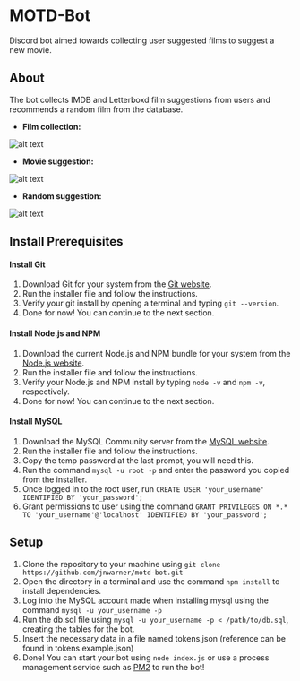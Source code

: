 # MOTD-Bot
Discord bot aimed towards collecting user suggested films to suggest a new movie.

## About
The bot collects IMDB and Letterboxd film suggestions from users and recommends a random film from the database.

* **Film collection:**

![alt text](https://i.gyazo.com/1cebebe830f181531536f3447910ae12.png "Collecting user entry")


* **Movie suggestion:**

![alt text](https://i.gyazo.com/50e8608127c12228b4d17c43981ac653.png "Giving movie of the day")


* **Random suggestion:**

![alt text](https://i.gyazo.com/b265ac7b93cb3785f209371f4558679a.png "Suggesting random movie")


## Install Prerequisites

#### Install Git
1. Download Git for your system from the [Git website](https://git-scm.com/downloads).
2. Run the installer file and follow the instructions.
3. Verify your git install by opening a terminal and typing `git --version`.
4. Done for now! You can continue to the next section.

#### Install Node.js and NPM
1. Download the current Node.js and NPM bundle for your system from the [Node.js website](https://git-scm.com/downloads).
2. Run the installer file and follow the instructions.
3. Verify your Node.js and NPM install by typing `node -v` and `npm -v`, respectively.
4. Done for now! You can continue to the next section.

#### Install MySQL
1. Download the MySQL Community server from the [MySQL website](https://dev.mysql.com/downloads/mysql/).
2. Run the installer file and follow the instructions.
3. Copy the temp password at the last prompt, you will need this.
4. Run the command `mysql -u root -p` and enter the password you copied from the installer.
5. Once logged in to the root user, run `CREATE USER 'your_username' IDENTIFIED BY 'your_password';`
6. Grant permissions to user using the command `GRANT PRIVILEGES ON *.* TO 'your_username'@'localhost' IDENTIFIED BY 'your_password';`

## Setup
1. Clone the repository to your machine using `git clone https://github.com/jnwarner/motd-bot.git`
2. Open the directory in a terminal and use the command `npm install` to install dependencies.
3. Log into the MySQL account made when installing mysql using the command `mysql -u your_username -p`
4. Run the db.sql file using `mysql -u your_username -p < /path/to/db.sql`, creating the tables for the bot.
5. Insert the necessary data in a file named tokens.json (reference can be found in tokens.example.json)
6. Done! You can start your bot using `node index.js` or use a process management service such as [PM2](http://pm2.keymetrics.io/) to run the bot!
